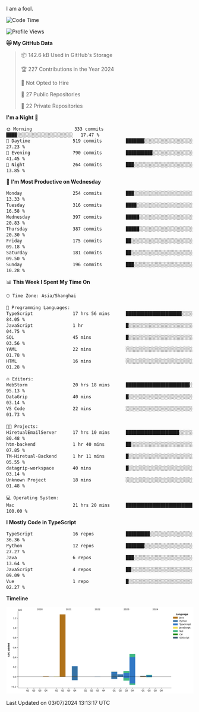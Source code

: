 I am a fool.

<!--START_SECTION:waka-->
![Code Time](http://img.shields.io/badge/Code%20Time-1%2C532%20hrs%208%20mins-blue)

![Profile Views](http://img.shields.io/badge/Profile%20Views-0-blue)

**🐱 My GitHub Data** 

> 📦 142.6 kB Used in GitHub's Storage 
 > 
> 🏆 227 Contributions in the Year 2024
 > 
> 🚫 Not Opted to Hire
 > 
> 📜 27 Public Repositories 
 > 
> 🔑 22 Private Repositories 
 > 
**I'm a Night 🦉** 

```text
🌞 Morning                333 commits         ████░░░░░░░░░░░░░░░░░░░░░   17.47 % 
🌆 Daytime                519 commits         ███████░░░░░░░░░░░░░░░░░░   27.23 % 
🌃 Evening                790 commits         ██████████░░░░░░░░░░░░░░░   41.45 % 
🌙 Night                  264 commits         ███░░░░░░░░░░░░░░░░░░░░░░   13.85 % 
```
📅 **I'm Most Productive on Wednesday** 

```text
Monday                   254 commits         ███░░░░░░░░░░░░░░░░░░░░░░   13.33 % 
Tuesday                  316 commits         ████░░░░░░░░░░░░░░░░░░░░░   16.58 % 
Wednesday                397 commits         █████░░░░░░░░░░░░░░░░░░░░   20.83 % 
Thursday                 387 commits         █████░░░░░░░░░░░░░░░░░░░░   20.30 % 
Friday                   175 commits         ██░░░░░░░░░░░░░░░░░░░░░░░   09.18 % 
Saturday                 181 commits         ██░░░░░░░░░░░░░░░░░░░░░░░   09.50 % 
Sunday                   196 commits         ███░░░░░░░░░░░░░░░░░░░░░░   10.28 % 
```


📊 **This Week I Spent My Time On** 

```text
🕑︎ Time Zone: Asia/Shanghai

💬 Programming Languages: 
TypeScript               17 hrs 56 mins      █████████████████████░░░░   84.05 % 
JavaScript               1 hr                █░░░░░░░░░░░░░░░░░░░░░░░░   04.75 % 
SQL                      45 mins             █░░░░░░░░░░░░░░░░░░░░░░░░   03.56 % 
YAML                     22 mins             ░░░░░░░░░░░░░░░░░░░░░░░░░   01.78 % 
HTML                     16 mins             ░░░░░░░░░░░░░░░░░░░░░░░░░   01.28 % 

🔥 Editors: 
WebStorm                 20 hrs 18 mins      ████████████████████████░   95.13 % 
DataGrip                 40 mins             █░░░░░░░░░░░░░░░░░░░░░░░░   03.14 % 
VS Code                  22 mins             ░░░░░░░░░░░░░░░░░░░░░░░░░   01.73 % 

🐱‍💻 Projects: 
HiretualEmailServer      17 hrs 10 mins      ████████████████████░░░░░   80.48 % 
htm-backend              1 hr 40 mins        ██░░░░░░░░░░░░░░░░░░░░░░░   07.85 % 
TM-Hiretual-Backend      1 hr 11 mins        █░░░░░░░░░░░░░░░░░░░░░░░░   05.55 % 
datagrip-workspace       40 mins             █░░░░░░░░░░░░░░░░░░░░░░░░   03.14 % 
Unknown Project          18 mins             ░░░░░░░░░░░░░░░░░░░░░░░░░   01.48 % 

💻 Operating System: 
Mac                      21 hrs 20 mins      █████████████████████████   100.00 % 
```

**I Mostly Code in TypeScript** 

```text
TypeScript               16 repos            █████████░░░░░░░░░░░░░░░░   36.36 % 
Python                   12 repos            ███████░░░░░░░░░░░░░░░░░░   27.27 % 
Java                     6 repos             ███░░░░░░░░░░░░░░░░░░░░░░   13.64 % 
JavaScript               4 repos             ██░░░░░░░░░░░░░░░░░░░░░░░   09.09 % 
Vue                      1 repo              █░░░░░░░░░░░░░░░░░░░░░░░░   02.27 % 
```



**Timeline**

![Lines of Code chart](https://raw.githubusercontent.com/VeejaLiu/VeejaLiu/master/assets/bar_graph.png)


 Last Updated on 03/07/2024 13:13:17 UTC
<!--END_SECTION:waka-->
